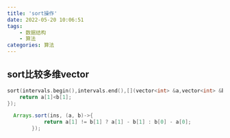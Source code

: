 ```yaml
---
title: 'sort操作'
date: 2022-05-20 10:06:51
tags: 
    - 数据结构
    - 算法
categories: 算法
---
```


## sort比较多维vector

```cpp
sort(intervals.begin(),intervals.end(),[](vector<int> &a,vector<int> &b){
    return a[1]<b[1];
});
```

```java
  Arrays.sort(ins, (a, b)->{
            return a[1] != b[1] ? a[1] - b[1] : b[0] - a[0];
        });
```
